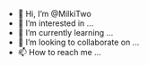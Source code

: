 - 👋 Hi, I’m @MilkiTwo
- 👀 I’m interested in ...
- 🌱 I’m currently learning ...
- 💞️ I’m looking to collaborate on ...
- 📫 How to reach me ...

<!---
MilkiTwo/MilkiTwo is a ✨ special ✨ repository because its `README.md` (this file) appears on your GitHub profile.
You can click the Preview link to take a look at your changes.
--->
